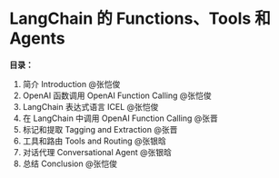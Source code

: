 # LangChain 的 Functions、Tools 和 Agents

**目录：**

1. 简介 Introduction @张恺俊
2. OpenAI 函数调用 OpenAI Function Calling @张恺俊
3. LangChain 表达式语言 ICEL @张恺俊
4. 在 LangChain 中调用 OpenAI Function Calling @张晋
5. 标记和提取 Tagging and Extraction @张晋
6. 工具和路由 Tools and Routing @张银晗
7. 对话代理 Conversational Agent @张银晗
8. 总结 Conclusion @张恺俊


